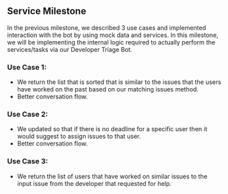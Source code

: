 ## Service Milestone

In the previous milestone, we described 3 use cases and implemented interaction with the bot by using mock data and services. In this milestone, we will be implementing the internal logic required to actually perform the services/tasks via our Developer Triage Bot.

### Use Case 1: 
- We return the list that is sorted that is similar to the issues that the users have worked on the past based on our matching issues method.
- Better conversation flow.

### Use Case 2: 
- We updated so that if there is no deadline for a specific user then it would suggest to assign issues to that user.
- Better conversation flow.

### Use Case 3:
- We return the list of users that have worked on similar issues to the input issue from the developer that requested for help.   
